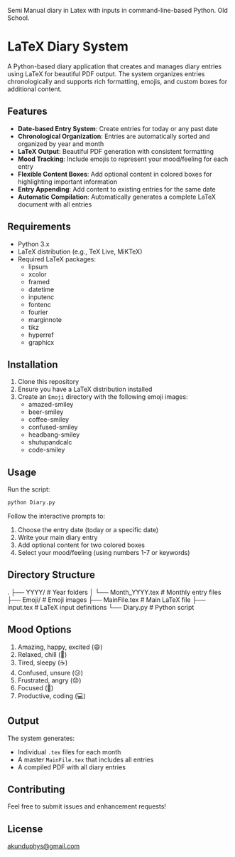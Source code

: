 Semi Manual diary in Latex with inputs in command-line-based Python. Old School.


# LaTeX Diary System

A Python-based diary application that creates and manages diary entries using LaTeX for beautiful PDF output. The system organizes entries chronologically and supports rich formatting, emojis, and custom boxes for additional content.

## Features

- **Date-based Entry System**: Create entries for today or any past date
- **Chronological Organization**: Entries are automatically sorted and organized by year and month
- **LaTeX Output**: Beautiful PDF generation with consistent formatting
- **Mood Tracking**: Include emojis to represent your mood/feeling for each entry
- **Flexible Content Boxes**: Add optional content in colored boxes for highlighting important information
- **Entry Appending**: Add content to existing entries for the same date
- **Automatic Compilation**: Automatically generates a complete LaTeX document with all entries

## Requirements

- Python 3.x
- LaTeX distribution (e.g., TeX Live, MiKTeX)
- Required LaTeX packages:
  - lipsum
  - xcolor
  - framed
  - datetime
  - inputenc
  - fontenc
  - fourier
  - marginnote
  - tikz
  - hyperref
  - graphicx

## Installation

1. Clone this repository
2. Ensure you have a LaTeX distribution installed
3. Create an `Emoji` directory with the following emoji images:
   - amazed-smiley
   - beer-smiley
   - coffee-smiley
   - confused-smiley
   - headbang-smiley
   - shutupandcalc
   - code-smiley

## Usage

Run the script:
```bash
python Diary.py
```

Follow the interactive prompts to:
1. Choose the entry date (today or a specific date)
2. Write your main diary entry
3. Add optional content for two colored boxes
4. Select your mood/feeling (using numbers 1-7 or keywords)

## Directory Structure
.
├── YYYY/ # Year folders
│ └── Month_YYYY.tex # Monthly entry files
├── Emoji/ # Emoji images
├── MainFile.tex # Main LaTeX file
├── input.tex # LaTeX input definitions
└── Diary.py # Python script


## Mood Options

1. Amazing, happy, excited (😄)
2. Relaxed, chill (🍺)
3. Tired, sleepy (☕)
4. Confused, unsure (😕)
5. Frustrated, angry (😠)
6. Focused (🧮)
7. Productive, coding (💻)

## Output

The system generates:
- Individual `.tex` files for each month
- A master `MainFile.tex` that includes all entries
- A compiled PDF with all diary entries

## Contributing

Feel free to submit issues and enhancement requests!

## License

akunduphys@gmail.com
